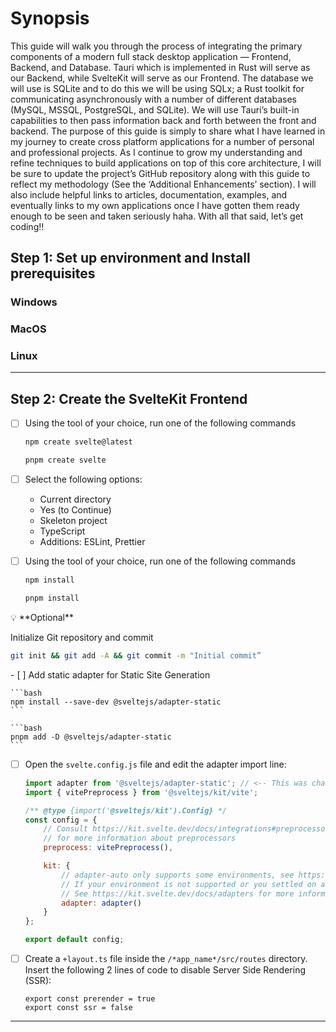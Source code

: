 # Synopsis

This guide will walk you through the process of integrating the primary components of a modern full stack desktop application — Frontend, Backend, and Database. Tauri which is implemented in Rust will serve as our Backend, while SvelteKit will serve as our Frontend. The database we will use is SQLite and to do this we will be using SQLx; a Rust toolkit for communicating asynchronously with a number of different databases (MySQL, MSSQL, PostgreSQL, and SQLite). We will use Tauri’s built-in capabilities to then pass information back and forth between the front and backend. The purpose of this guide is simply to share what I have learned in my journey to create cross platform applications for a number of personal and professional projects. As I continue to grow my understanding and refine techniques to build applications on top of this core architecture, I will be sure to update the project’s GitHub repository along with this guide to reflect my methodology (See the ‘Additional Enhancements’ section). I will also include helpful links to articles, documentation, examples, and eventually links to my own applications once I have gotten them ready enough to be seen and taken seriously haha. With all that said, let’s get coding!!

## Step 1: Set up environment and Install prerequisites

### Windows

### MacOS

### Linux

---

## Step 2: Create the SvelteKit Frontend

- [ ]  Using the tool of your choice, run one of the following commands
    
    ```bash
    npm create svelte@latest
    ```
    
    ```bash
    pnpm create svelte
    ```
    
- [ ]  Select the following options:
    - Current directory
    - Yes (to Continue)
    - Skeleton project
    - TypeScript
    - Additions: ESLint, Prettier
- [ ]  Using the tool of your choice, run one of the following commands
    
    ```bash
    npm install
    ```
    
    ```bash
    pnpm install
    ```
    

<aside>
💡 **Optional**

Initialize Git repository and commit

```bash
git init && git add -A && git commit -m "Initial commit”
```

</aside>
- [ ]  Add static adapter for Static Site Generation
    
    ```bash
    npm install --save-dev @sveltejs/adapter-static
    ```
    
    ```bash
    pnpm add -D @sveltejs/adapter-static
    ```
    
- [ ]  Open the `svelte.config.js` file and edit the adapter import line:
    
    ```jsx
    import adapter from '@sveltejs/adapter-static'; // <-- This was changed from 'adapter-auto' to 'adapter-static'
    import { vitePreprocess } from '@sveltejs/kit/vite';
    
    /** @type {import('@sveltejs/kit').Config} */
    const config = {
    	// Consult https://kit.svelte.dev/docs/integrations#preprocessors
    	// for more information about preprocessors
    	preprocess: vitePreprocess(),
    
    	kit: {
    		// adapter-auto only supports some environments, see https://kit.svelte.dev/docs/adapter-auto for a list.
    		// If your environment is not supported or you settled on a specific environment, switch out the adapter.
    		// See https://kit.svelte.dev/docs/adapters for more information about adapters.
    		adapter: adapter()
    	}
    };
    
    export default config;
    ```
    
- [ ]  Create a `+layout.ts` file inside the `/*app_name*/src/routes` directory. Insert the following 2 lines of code to disable Server Side Rendering (SSR):
    
    ```tsx
    export const prerender = true
    export const ssr = false
    ```
    

---
